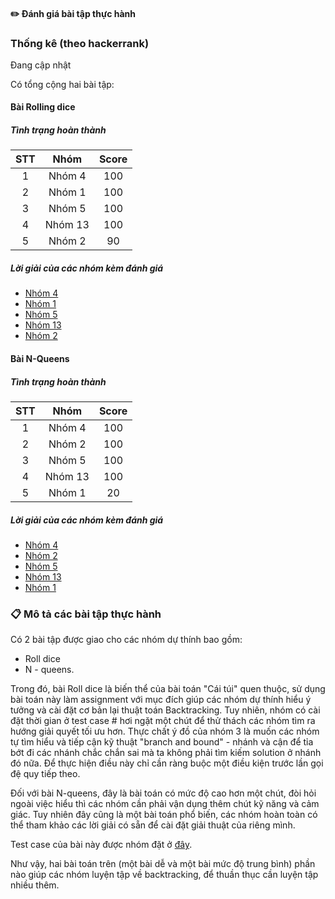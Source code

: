 
#### :pencil2: Đánh giá bài tập thực hành

### Thống kê (theo hackerrank)

Đang cập nhật

Có tổng cộng hai bài tập:

#### Bài Rolling dice

##### Tình trạng hoàn thành
|STT|    Nhóm         |  Score|
|:---:| :-----------: | :--:              | 
|1    |  Nhóm 4      |  100                |
|2    |  Nhóm 1      |  100                |
|3    |  Nhóm 5       |  100                |
|4    |  Nhóm 13       |  100               |
|5    |  Nhóm 2       |  90                |

##### Lời giải của các nhóm kèm đánh giá

* [Nhóm 4](Homework_cac_nhom/Nhom4)
* [Nhóm 1](Homework_cac_nhom/Nhom1)
* [Nhóm 5](Homework_cac_nhom/Nhom5)
* [Nhóm 13](Homework_cac_nhom/Nhom13)
* [Nhóm 2](Homework_cac_nhom/Nhom2)

#### Bài N-Queens

##### Tình trạng hoàn thành
|STT|    Nhóm         |  Score|
|:---:| :-----------: | :--:              | 
|1    |  Nhóm 4      |  100                |
|2    |  Nhóm 2      |  100                |
|3    |  Nhóm 5       |  100                |
|4    |  Nhóm 13       |  100                |
|5    |  Nhóm 1       |  20                |

##### Lời giải của các nhóm kèm đánh giá

* [Nhóm 4](Homework_cac_nhom/Nhom4)
* [Nhóm 2](Homework_cac_nhom/Nhom2)
* [Nhóm 5](Homework_cac_nhom/Nhom5)
* [Nhóm 13](Homework_cac_nhom/Nhom13)
* [Nhóm 1](Homework_cac_nhom/Nhom1)

### :clipboard: Mô tả các bài tập thực hành
Có 2 bài tập được giao cho các nhóm dự thính bao gồm:
+ Roll dice
+ N - queens.

Trong đó, bài Roll dice là biến thể của bài toán "Cái túi" quen thuộc, sử dụng bài toán này làm assignment với mục đích giúp các nhóm dự thính hiểu ý tưởng và cài đặt cơ bản lại thuật toán Backtracking. Tuy nhiên, nhóm có cài đặt thời gian ở test case # hơi ngặt một chút để thử thách các nhóm tìm ra hướng giải quyết tối ưu hơn. Thực chất ý đồ của nhóm 3 là muốn các nhóm tự tìm hiểu và tiếp cận kỹ thuật "branch and bound" - nhánh và cận để tỉa bớt đi các nhánh chắc chắn sai mà ta không phải tìm kiếm solution ở nhánh đó nữa. Để thực hiện điều này chỉ cần ràng buộc một điều kiện trước lần gọi đệ quy tiếp theo.

Đối với bài N-queens, đây là bài toán có mức độ cao hơn một chút, đòi hỏi ngoài việc hiểu thì các nhóm cần phải vận dụng thêm chút kỹ năng và cảm giác. Tuy nhiên đây cũng là một bài toán phổ biến, các nhóm hoàn toàn có thể tham khảo các lời giải có sẵn để cài đặt giải thuật của riêng mình.

Test case của bài này được nhóm đặt ở [đây](). 

Như vậy, hai bài toán trên (một bài dễ và một bài mức độ trung bình) phần nào giúp các nhóm luyện tập về backtracking, để thuần thục cần luyện tập nhiều thêm.